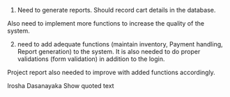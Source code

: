 1) Need to generate reports. Should record cart details in the database.

Also need to implement more functions to increase the quality of the system.

2) need to add adequate functions (maintain inventory, Payment handling, Report generation) to the system. It is also needed to do proper validations (form validation) in addition to the login.

Project report also needed to improve with added functions accordingly.

Irosha Dasanayaka
Show quoted text
